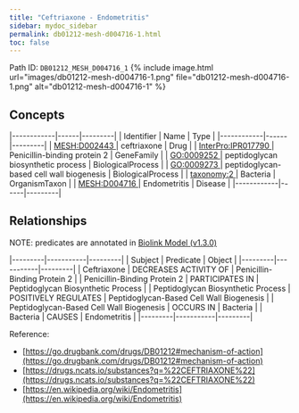 ```yaml
---
title: "Ceftriaxone - Endometritis"
sidebar: mydoc_sidebar
permalink: db01212-mesh-d004716-1.html
toc: false 
---
```



Path ID: `DB01212_MESH_D004716_1`
{% include image.html url="images/db01212-mesh-d004716-1.png" file="db01212-mesh-d004716-1.png" alt="db01212-mesh-d004716-1" %}

## Concepts

|------------|------|---------|
| Identifier | Name | Type    |
|------------|------|---------|
| <a href="https://identifiers.org/MESH:D002443">MESH:D002443 </a> | ceftriaxone | Drug |
| <a href="https://identifiers.org/InterPro:IPR017790">InterPro:IPR017790 </a> | Penicillin-binding protein 2 | GeneFamily |
| <a href="https://identifiers.org/GO:0009252">GO:0009252 </a> | peptidoglycan biosynthetic process | BiologicalProcess |
| <a href="https://identifiers.org/GO:0009273">GO:0009273 </a> | peptidoglycan-based cell wall biogenesis | BiologicalProcess |
| <a href="https://identifiers.org/taxonomy:2">taxonomy:2 </a> | Bacteria | OrganismTaxon |
| <a href="https://identifiers.org/MESH:D004716">MESH:D004716 </a> | Endometritis | Disease |
|------------|------|---------|

## Relationships


NOTE: predicates are annotated in <a href="https://github.com/biolink/biolink-model/releases/tag/v1.3.0">Biolink Model (v1.3.0)</a>

|---------|-----------|---------|
| Subject | Predicate | Object  |
|---------|-----------|---------|
| Ceftriaxone | DECREASES ACTIVITY OF | Penicillin-Binding Protein 2 |
| Penicillin-Binding Protein 2 | PARTICIPATES IN | Peptidoglycan Biosynthetic Process |
| Peptidoglycan Biosynthetic Process | POSITIVELY REGULATES | Peptidoglycan-Based Cell Wall Biogenesis |
| Peptidoglycan-Based Cell Wall Biogenesis | OCCURS IN | Bacteria |
| Bacteria | CAUSES | Endometritis |
|---------|-----------|---------|

Reference: 
  - [https://go.drugbank.com/drugs/DB01212#mechanism-of-action](https://go.drugbank.com/drugs/DB01212#mechanism-of-action)
  - [https://drugs.ncats.io/substances?q=%22CEFTRIAXONE%22](https://drugs.ncats.io/substances?q=%22CEFTRIAXONE%22)
  - [https://en.wikipedia.org/wiki/Endometritis](https://en.wikipedia.org/wiki/Endometritis)

